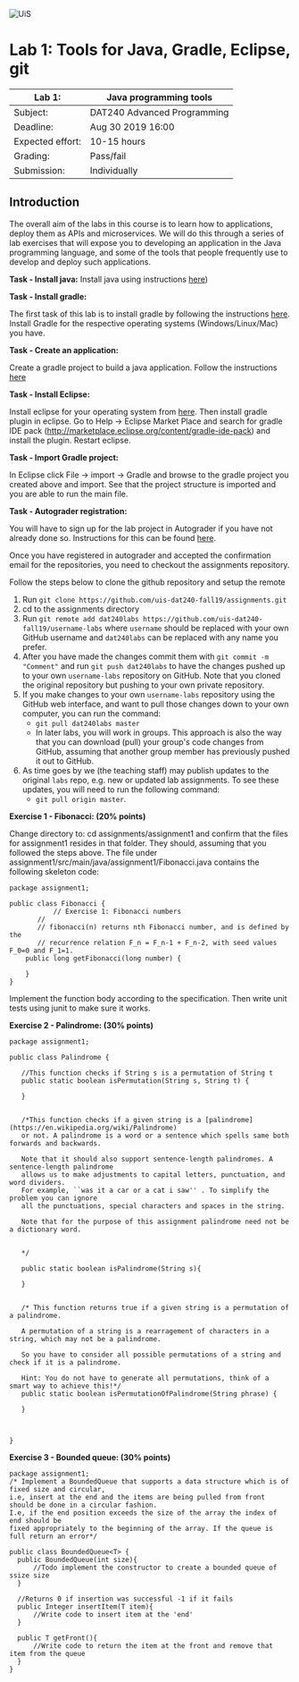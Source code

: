 ![UiS](https://www.uis.no/getfile.php/13391907/Biblioteket/Logo%20og%20veiledninger/UiS_liggende_logo_liten.png)

# Lab 1: Tools for Java, Gradle, Eclipse, git

| Lab 1:		| Java programming tools		|
| -------------------- 	| ------------------------------------- |
| Subject: 		| DAT240 Advanced Programming 		|
| Deadline:		| Aug 30 2019 16:00			|
| Expected effort:	| 10-15 hours 				|
| Grading: 		| Pass/fail 				|
| Submission: 		| Individually				|

## Introduction

The overall aim of the labs in this course is to learn how to applications,
deploy them as APIs and microservices. We will do this through a series of
lab exercises that will expose you to developing an application in the Java programming language, and some of
the tools that people frequently use to develop and deploy such applications.

**Task - Install java:**
Install java using instructions [here](https://java.com/en/download/help/download_options.xml))

**Task - Install gradle:**

The first task of this lab is to install gradle by following the instructions [here](https://docs.gradle.org/current/userguide/installation.html). Install Gradle for the respective operating systems (Windows/Linux/Mac) you have.

**Task - Create an application:**

Create a gradle project to build a java application. Follow the instructions [here](https://guides.gradle.org/building-java-applications/)

**Task - Install Eclipse:**

Install eclipse for your operating system from [here](https://www.eclipse.org). Then install gradle plugin in eclipse. Go to Help -> Eclipse Market Place and search for gradle IDE pack (http://marketplace.eclipse.org/content/gradle-ide-pack) and install the plugin. Restart eclipse.


**Task - Import Gradle project:**

In Eclipse click File -> import -> Gradle and browse to the gradle project you created above and import. See that the project structure is imported and you are able to run the main file.


**Task - Autograder registration:**

You will have to sign up for the lab project in Autograder if you have not
already done so. Instructions for this can be found
[here](https://github.com/uis-dat240-fall19/course-info/blob/master/autograder-registration.md).

Once you have registered in autograder and accepted the confirmation email for the repositories, you need to checkout the assignments repository.

Follow the steps below to clone the github repository and setup the remote

1. Run `git clone https://github.com/uis-dat240-fall19/assignments.git`
2. cd to the assignments directory 
3. Run `git remote add dat240labs https://github.com/uis-dat240-fall19/username-labs`  where `username` should be replaced with your own GitHub username and `dat240labs` can be replaced with any name you prefer.
4. After you have made the changes commit them with `git commit -m "Comment"` and run `git push dat240labs` to have the changes pushed up to your own `username-labs` repository on GitHub. Note that you cloned the original repository but pushing to your own private repository. 
5.  If you make changes to your own `username-labs` repository using the GitHub
   web interface, and want to pull those changes down to your own computer, you
   can run the command: 
	* `git pull dat240labs master` 
	* In later labs, you will work in groups. This approach is also the way that you can download (pull) your group's code changes from GitHub, assuming that another group member has previously pushed it out to GitHub.
6. As time goes by we (the teaching staff) may publish updates to the
   original `labs` repo, e.g. new or updated lab assignments. To see these 
   updates, you will need to run the following command: 
	*  `git pull origin master`.

**Exercise 1 - Fibonacci: (20% points)**

Change directory to: cd assignments/assignment1 and confirm that the files for assignment1 resides in that folder. They should, assuming that you followed the steps above. The file under assignment1/src/main/java/assignment1/Fibonacci.java contains the following skeleton code:

```
package assignment1;

public class Fibonacci {
     	   // Exercise 1: Fibonacci numbers
	   //
	   // fibonacci(n) returns nth Fibonacci number, and is defined by the
	   // recurrence relation F_n = F_n-1 + F_n-2, with seed values F_0=0 and F_1=1.
	public long getFibonacci(long number) {
		
	}
}

```

 Implement the function body according to the specification. Then write unit tests using junit to make sure it works.
 
 **Exercise 2 - Palindrome: (30% points)**
 
 ```
 package assignment1;

public class Palindrome {
	
	//This function checks if String s is a permutation of String t
	public static boolean isPermutation(String s, String t) {
		
	}
	
	
	/*This function checks if a given string is a [palindrome](https://en.wikipedia.org/wiki/Palindrome) 
	or not. A palindrome is a word or a sentence which spells same both forwards and backwards. 
	
	Note that it should also support sentence-length palindromes. A sentence-length palindrome 
	allows us to make adjustments to capital letters, punctuation, and word dividers. 
	For example, ``was it a car or a cat i saw'' . To simplify the problem you can ignore 
	all the punctuations, special characters and spaces in the string. 
	
	Note that for the purpose of this assignment palindrome need not be a dictionary word.
	
	
	*/
	
	public static boolean isPalindrome(String s){
		
	}
	

	/* This function returns true if a given string is a permutation of a palindrome.
	
	A permutation of a string is a rearragement of characters in a string, which may not be a palindrome. 
	
	So you have to consider all possible permutations of a string and check if it is a palindrome.
	
	Hint: You do not have to generate all permutations, think of a smart way to achieve this!*/
	public static boolean isPermutationOfPalindrome(String phrase) {
		
	}
	
	

}

 ```
 
  **Exercise 3 - Bounded queue: (30% points)**
  ```
  package assignment1;
/* Implement a BoundedQueue that supports a data structure which is of fixed size and circular,
i.e, insert at the end and the items are being pulled from front should be done in a circular fashion.
I.e, if the end position exceeds the size of the array the index of end should be
fixed appropriately to the beginning of the array. If the queue is full return an error*/

public class BoundedQueue<T> {
	public BoundedQueue(int size){
		//Todo implement the constructor to create a bounded queue of ssize size
	}
	
	//Returns 0 if insertion was successful -1 if it fails
	public Integer insertItem(T item){
		//Write code to insert item at the 'end'
	}
	
	public T getFront(){
		//Write code to return the item at the front and remove that item from the queue
	}
}
  ```
